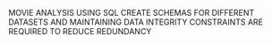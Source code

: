 MOVIE ANALYSIS USING SQL 
CREATE SCHEMAS FOR DIFFERENT DATASETS AND MAINTAINING DATA INTEGRITY 
CONSTRAINTS ARE REQUIRED TO REDUCE REDUNDANCY 
